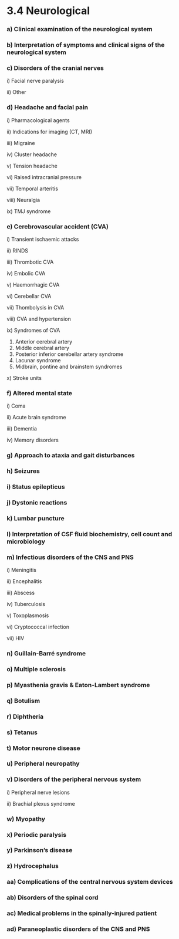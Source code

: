 # 3.4 Neurological

### a\)  Clinical examination of the neurological system

### b\)  Interpretation of symptoms and clinical signs of the neurological system

### c\)  Disorders of the cranial nerves

i\) Facial nerve paralysis 

ii\) Other

### d\)  Headache and facial pain

i\)  Pharmacological agents

ii\)  Indications for imaging \(CT, MRI\)

iii\)  Migraine

iv\)  Cluster headache

v\)  Tension headache

vi\)  Raised intracranial pressure

vii\)  Temporal arteritis

viii\)  Neuralgia

ix\)  TMJ syndrome

### e\)  Cerebrovascular accident \(CVA\)

i\)  Transient ischaemic attacks

ii\)  RINDS

iii\)  Thrombotic CVA

iv\)  Embolic CVA

v\)  Haemorrhagic CVA

vi\)  Cerebellar CVA

vii\)  Thombolysis in CVA

viii\)  CVA and hypertension

ix\)  Syndromes of CVA

1. Anterior cerebral artery
2. Middle cerebral artery
3. Posterior inferior cerebellar artery syndrome
4. Lacunar syndrome
5. Midbrain, pontine and brainstem syndromes

x\)  Stroke units

### f\)  Altered mental state

i\)  Coma

ii\)  Acute brain syndrome

iii\)  Dementia

iv\)  Memory disorders

### g\)  Approach to ataxia and gait disturbances

### h\)  Seizures

### i\)  Status epilepticus

### j\)  Dystonic reactions

### k\)  Lumbar puncture

### l\) Interpretation of CSF fluid biochemistry, cell count and microbiology

### m\)  Infectious disorders of the CNS and PNS

i\)  Meningitis

ii\)  Encephalitis

iii\)  Abscess

iv\)  Tuberculosis

v\)  Toxoplasmosis

vi\)  Cryptococcal infection

vii\)  HIV

### n\)  Guillain-Barré syndrome

### o\)  Multiple sclerosis

### p\)  Myasthenia gravis & Eaton-Lambert syndrome

### q\)  Botulism

### r\)  Diphtheria

### s\)  Tetanus

### t\)  Motor neurone disease

### u\)  Peripheral neuropathy

### v\)  Disorders of the peripheral nervous system

i\)  Peripheral nerve lesions

ii\)  Brachial plexus syndrome

### w\)  Myopathy

### x\)  Periodic paralysis

### y\)  Parkinson’s disease

### z\)  Hydrocephalus

### aa\)  Complications of the central nervous system devices

### ab\)  Disorders of the spinal cord

### ac\)  Medical problems in the spinally-injured patient

### ad\)  Paraneoplastic disorders of the CNS and PNS

